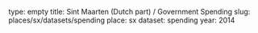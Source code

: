 type: empty
title: Sint Maarten (Dutch part) / Government Spending
slug: places/sx/datasets/spending
place: sx
dataset: spending
year: 2014
